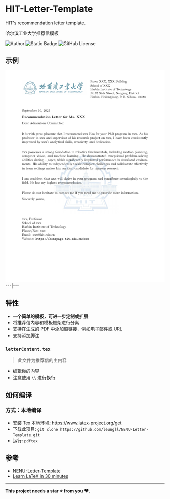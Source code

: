 <!--
 * @Author: Lili Liang
 * @Date: 2024-05-19 21:22:15
 * @LastEditors: Lili Liang
 * @LastEditTime: 2024-05-24 13:55:33
 * @Description: Please set description
-->
# HIT-Letter-Template
HIT's recommendation letter template.

哈尔滨工业大学推荐信模板

![Author](https://img.shields.io/badge/Author-HITHZQ-red)
![Static Badge](https://img.shields.io/badge/language-latex-orange)
![GitHub License](https://img.shields.io/github/license/leungll/NENU-Letter-Template?color=green)

## 示例
![HIT-Letter](https://github.com/HITHZQ/HIT-Letter-Template-master-/blob/main/HIT-Letter-Template-master%20-/sample/hit.png)
---|---

## 特性
- **一个简单的模板，可进一步定制或扩展**
- 将推荐信内容和模板框架进行分离
- 支持在生成的 PDF 中添加超链接，例如电子邮件或 URL
- 支持添加脚注


### `letterContent.tex` 
> 此文件为推荐信的主内容
- 编辑你的内容
- 注意使用 `\\` 进行换行

## 如何编译

### 方式：本地编译
- 安装 Tex 本地环境: https://www.latex-project.org/get
- 下载此项目: `git clone https://github.com/leungll/NENU-Letter-Template.git`
- 运行: `pdftex`

## 参考
- [NENU-Letter-Template](https://github.com/leungll/NENU-Letter-Template)
- [Learn LaTeX in 30 minutes](https://www.overleaf.com/learn/latex/Learn_LaTeX_in_30_minutes)

---
**This project needs a star ⭐ from you ❤️.**
